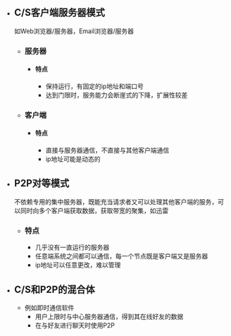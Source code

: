 - ## C/S客户端服务器模式
  如Web浏览器/服务器，Email浏览器/服务器
	- ### 服务器
		- #### 特点
			- 保持运行，有固定的ip地址和端口号
			- 达到门限时，服务能力会断崖式的下降，扩展性较差
	- ### 客户端
		- #### 特点
			- 直接与服务器通信，不直接与其他客户端通信
			- ip地址可能是动态的
- ## P2P对等模式
  不依赖专用的集中服务器，既能充当请求者又可以处理其他客户端的服务，可以同时向多个客户端获取数据，获取带宽的聚集，如迅雷
	- ### 特点
		- 几乎没有一直运行的服务器
		- 任意端系统之间都可以通信，每一个节点既是客户端又是服务器
		- ip地址可以任意更改，难以管理
- ## C/S和P2P的混合体
	- 例如即时通信软件
		- 用户上限时与中心服务器通信，得到其在线好友的数据
		- 在与好友进行聊天时使用P2P